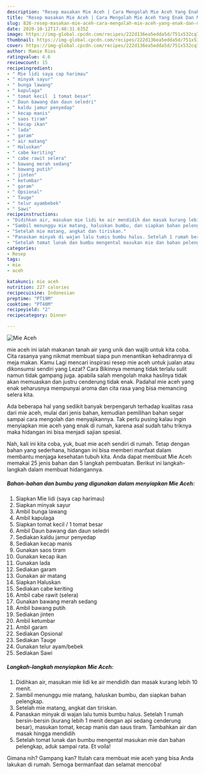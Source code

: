 ```yaml
---
description: "Resep masakan Mie Aceh | Cara Mengolah Mie Aceh Yang Enak Dan Mudah"
title: "Resep masakan Mie Aceh | Cara Mengolah Mie Aceh Yang Enak Dan Mudah"
slug: 826-resep-masakan-mie-aceh-cara-mengolah-mie-aceh-yang-enak-dan-mudah
date: 2020-10-12T17:48:31.635Z
image: https://img-global.cpcdn.com/recipes/222d136ea5edda5d/751x532cq70/mie-aceh-foto-resep-utama.jpg
thumbnail: https://img-global.cpcdn.com/recipes/222d136ea5edda5d/751x532cq70/mie-aceh-foto-resep-utama.jpg
cover: https://img-global.cpcdn.com/recipes/222d136ea5edda5d/751x532cq70/mie-aceh-foto-resep-utama.jpg
author: Mamie Rios
ratingvalue: 4.6
reviewcount: 15
recipeingredient:
- " Mie lidi saya cap harimau"
- " minyak sayur"
- " bunga lawang"
- " kapulaga"
- " tomat kecil  1 tomat besar"
- " Daun bawang dan daun seledri"
- " kaldu jamur penyedap"
- " kecap manis"
- " saos tiram"
- " kecap ikan"
- " lada"
- " garam"
- " air matang"
- " Haluskan"
- " cabe keriting"
- " cabe rawit selera"
- " bawang merah sedang"
- " bawang putih"
- " jinten"
- " ketumbar"
- " garam"
- " Opsional"
- " Tauge"
- " telur ayambebek"
- " Sawi"
recipeinstructions:
- "Didihkan air, masukan mie lidi ke air mendidih dan masak kurang lebih 10 menit."
- "Sambil menunggu mie matang, haluskan bumbu, dan siapkan bahan pelengkap."
- "Setelah mie matang, angkat dan tiriskan."
- "Panaskan minyak di wajan lalu tumis bumbu halus. Setelah 1 rumah bersin-bersin (kurang lebih 1 menit dengan api sedang cenderung besar), masukan tomat, kecap manis dan saus tiram. Tambahkan air dan masak hingga mendidih"
- "Setelah tomat lunak dan bumbu mengental masukan mie dan bahan pelengkap, aduk sampai rata. Et voíla!"
categories:
- Resep
tags:
- mie
- aceh

katakunci: mie aceh 
nutrition: 227 calories
recipecuisine: Indonesian
preptime: "PT19M"
cooktime: "PT40M"
recipeyield: "2"
recipecategory: Dinner

---
```



![Mie Aceh](https://img-global.cpcdn.com/recipes/222d136ea5edda5d/751x532cq70/mie-aceh-foto-resep-utama.jpg)


mie aceh ini ialah makanan tanah air yang unik dan wajib untuk kita coba. Cita rasanya yang nikmat membuat siapa pun menantikan kehadirannya di meja makan.
Kamu Lagi mencari inspirasi resep mie aceh untuk jualan atau dikonsumsi sendiri yang Lezat? Cara Bikinnya memang tidak terlalu sulit namun tidak gampang juga. apabila salah mengolah maka hasilnya tidak akan memuaskan dan justru cenderung tidak enak. Padahal mie aceh yang enak seharusnya mempunyai aroma dan cita rasa yang bisa memancing selera kita.



Ada beberapa hal yang sedikit banyak berpengaruh terhadap kualitas rasa dari mie aceh, mulai dari jenis bahan, kemudian pemilihan bahan segar sampai cara mengolah dan menyajikannya. Tak perlu pusing kalau ingin menyiapkan mie aceh yang enak di rumah, karena asal sudah tahu triknya maka hidangan ini bisa menjadi sajian spesial.


Nah, kali ini kita coba, yuk, buat mie aceh sendiri di rumah. Tetap dengan bahan yang sederhana, hidangan ini bisa memberi manfaat dalam membantu menjaga kesehatan tubuh kita. Anda dapat membuat Mie Aceh memakai 25 jenis bahan dan 5 langkah pembuatan. Berikut ini langkah-langkah dalam membuat hidangannya.

<!--inarticleads1-->

##### Bahan-bahan dan bumbu yang digunakan dalam menyiapkan Mie Aceh:

1. Siapkan  Mie lidi (saya cap harimau)
1. Siapkan  minyak sayur
1. Ambil  bunga lawang
1. Ambil  kapulaga
1. Siapkan  tomat kecil / 1 tomat besar
1. Ambil  Daun bawang dan daun seledri
1. Sediakan  kaldu jamur penyedap
1. Sediakan  kecap manis
1. Gunakan  saos tiram
1. Gunakan  kecap ikan
1. Gunakan  lada
1. Sediakan  garam
1. Gunakan  air matang
1. Siapkan  Haluskan
1. Sediakan  cabe keriting
1. Ambil  cabe rawit (selera)
1. Gunakan  bawang merah sedang
1. Ambil  bawang putih
1. Sediakan  jinten
1. Ambil  ketumbar
1. Ambil  garam
1. Sediakan  Opsional
1. Sediakan  Tauge
1. Gunakan  telur ayam/bebek
1. Sediakan  Sawi




<!--inarticleads2-->

##### Langkah-langkah menyiapkan Mie Aceh:

1. Didihkan air, masukan mie lidi ke air mendidih dan masak kurang lebih 10 menit.
1. Sambil menunggu mie matang, haluskan bumbu, dan siapkan bahan pelengkap.
1. Setelah mie matang, angkat dan tiriskan.
1. Panaskan minyak di wajan lalu tumis bumbu halus. Setelah 1 rumah bersin-bersin (kurang lebih 1 menit dengan api sedang cenderung besar), masukan tomat, kecap manis dan saus tiram. Tambahkan air dan masak hingga mendidih
1. Setelah tomat lunak dan bumbu mengental masukan mie dan bahan pelengkap, aduk sampai rata. Et voíla!




Gimana nih? Gampang kan? Itulah cara membuat mie aceh yang bisa Anda lakukan di rumah. Semoga bermanfaat dan selamat mencoba!
